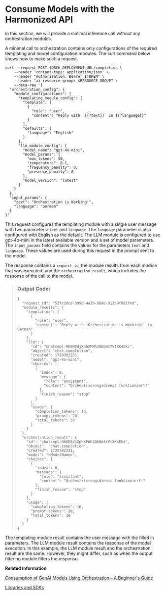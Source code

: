 <!-- loio2392d9a0504e4380bfa75a5efdb64b6e -->

# Consume Models with the Harmonized API

In this section, we will provide a minimal inference call without any orchestration modules.

A minimal call to orchestration contains only configurations of the required templating and model configuration modules. The curl command below shows how to make such a request.

```
curl --request POST $ORCH_DEPLOYMENT_URL/completion \
    --header 'content-type: application/json' \
    --header "Authorization: Bearer $TOKEN" \
    --header "ai-resource-group: $RESOURCE_GROUP" \
    --data-raw '{
  "orchestration_config": {
    "module_configurations": {
      "templating_module_config": {
        "template": [
          {
            "role": "user",
            "content": "Reply with `{{?text}}` in {{?language}}"
          }
        ],
        "defaults": {
          "language": "English"
        }
      },
      "llm_module_config": {
        "model_name": "gpt-4o-mini",
        "model_params": {
          "max_tokens": 50,
          "temperature": 0.1,
          "frequency_penalty": 0,
          "presence_penalty": 0
        },
        "model_version": "latest"
      }
    }
  },
  "input_params": {
    "text": "Orchestration is Working!",
    "language": "German"
  }
}'
```

This request configures the templating module with a single user message with two parameters: `text` and `language`. The `language` parameter is also configured with English as the default. The LLM module is configured to use gpt-4o-mini in the latest available version and a set of model parameters. The `input_params` field contains the values for the parameters `text` and `language`. These values are used during this request in the prompt sent to the model.

The response contains a `request_id`, the module results from each module that was executed, and the `orchestration_result`, which includes the response of the call to the model.

> ### Output Code:  
> ```
> {
>   "request_id": "53fc2dcd-399d-4a2b-8bde-912b9f001fed",
>   "module_results": {
>     "templating": [
>       {
>         "role": "user",
>         "content": "Reply with `Orchestration is Working!` in German"
>       }
>     ],
>     "llm": {
>       "id": "chatcmpl-9k8M3djXphXPWh2QkQm1YVtXK4Eki",
>       "object": "chat.completion",
>       "created": 1720782231,
>       "model": "gpt-4o-mini",
>       "choices": [
>         {
>           "index": 0,
>           "message": {
>             "role": "assistant",
>             "content": "Orchestrierungsdienst funktioniert!"
>           },
>           "finish_reason": "stop"
>         }
>       ],
>       "usage": {
>         "completion_tokens": 10,
>         "prompt_tokens": 20,
>         "total_tokens": 30
>       }
>     }
>   },
>   "orchestration_result": {
>     "id": "chatcmpl-9k8M3djXphXPWh2QkQm1YVtXK4Eki",
>     "object": "chat.completion",
>     "created": 1720782231,
>     "model": "<ModelName>",
>     "choices": [
>       {
>         "index": 0,
>         "message": {
>           "role": "assistant",
>           "content": "Orchestrierungsdienst funktioniert!"
>         },
>         "finish_reason": "stop"
>       }
>     ],
>     "usage": {
>       "completion_tokens": 10,
>       "prompt_tokens": 20,
>       "total_tokens": 30
>     }
>   }
> }
> ```

The templating module result contains the user message with the filled in parameters. The LLM module result contains the response of the model execution. In this example, the LLM module result and the orchestration result are the same. However, they might differ, such as when the output filtering module filters the response.

**Related Information**  


[Consumption of GenAI Models Using Orchestration – A Beginner's Guide](https://developers.sap.com/tutorials/ai-core-orchestration-consumption.html)

[Libraries and SDKs](libraries-and-sdks-499309d.md "Explore additional SDKs and Libraries, for use with SAP AI Core.")

